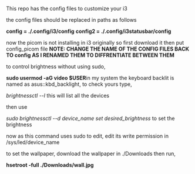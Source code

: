 This repo has the config files to customize your i3

the config files should be replaced in paths as follows

**config = ./.config/i3/config**
**config2 = ./.config/i3statusbar/config**

now the picom is not installing in i3 originally so first download it then put config_picom file
**NOTE: CHANGE THE NAME OF THE CONFIG FILES BACK TO config AS I RENAMED THEM TO DIFFRENTIATE BETWEEN THEM**


to control brightness without using sudo,

**sudo usermod -aG video $USER**in my system the keyboard backlit is named as asus::kbd_backlight, to check yours type,

*brightnessctl --l* this will list all the devices

then use 

*sudo brightnessctl --d device_name set desired_brightness* to set the brightness

now as this command uses sudo to edit, edit its write permission in /sys/led/device_name


to set the wallpaper, download the wallpaper in ./Downloads then run,

**hsetroot -full ./Downloads/wall.jpg**
